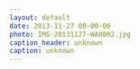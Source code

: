 ```yaml
---
layout: default
date: 2013-11-27 00-00-00
photo: IMG-20131127-WA0002.jpg
caption_header: unknown
caption: unknown
---
```


